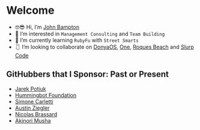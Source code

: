 # Welcome

- 🤓😎 Hi, I’m [John Bampton](https://github.com/jbampton)
- 💼 I’m interested in `Management Consulting` and `Team Building`
- 💎 I’m currently learning `RubyFu` with `Street Smarts`
- 🩱 I’m looking to collaborate on [DonyaOS](https://github.com/DonyaOS),
  [One](https://github.com/One-Language), [Roques Beach](https://github.com/RoquesBeach) and [Slurp Code](https://github.com/slurpcode)

## GitHubbers that I Sponsor: Past or Present

- [Jarek Potiuk](https://github.com/potiuk)
- [Hummingbot Foundation](https://github.com/hummingbot)
- [Simone Carletti](https://github.com/weppos)
- [Austin Ziegler](https://github.com/halostatue)
- [Nicolas Brassard](https://github.com/nitriques)
- [Akinori Musha ](https://github.com/knu)
